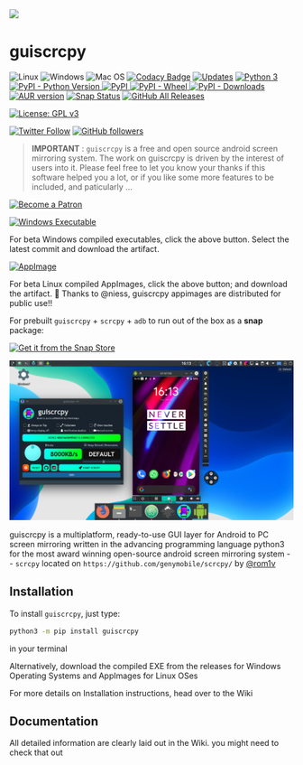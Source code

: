 <img src=https://github.com/srevinsaju/guiscrcpy/blob/master/guiscrcpy/ui/ui/guiscrcpy_logo.png width=25%>

# guiscrcpy

![Linux](https://github.com/srevinsaju/guiscrcpy/workflows/Linux/badge.svg)
![Windows](https://github.com/srevinsaju/guiscrcpy/workflows/Windows/badge.svg)
![Mac OS](https://github.com/srevinsaju/guiscrcpy/workflows/Mac%20OS/badge.svg)
[![Codacy Badge](https://api.codacy.com/project/badge/Grade/fae1b0eabec24722929e055a88622e1b)](https://app.codacy.com/manual/srevinsaju/guiscrcpy?utm_source=github.com&utm_medium=referral&utm_content=srevinsaju/guiscrcpy&utm_campaign=Badge_Grade_Settings)
[![Updates](https://pyup.io/repos/github/srevinsaju/guiscrcpy/shield.svg)](https://pyup.io/repos/github/srevinsaju/guiscrcpy/)
[![Python 3](https://pyup.io/repos/github/srevinsaju/guiscrcpy/python-3-shield.svg)](https://pyup.io/repos/github/srevinsaju/guiscrcpy/)
[![PyPI - Python Version](https://img.shields.io/pypi/pyversions/guiscrcpy?style=flat-square)
![PyPI](https://img.shields.io/pypi/v/guiscrcpy?style=flat-square)
![PyPI - Wheel](https://img.shields.io/pypi/wheel/guiscrcpy?style=flat-square)
![PyPI - Downloads](https://img.shields.io/pypi/dm/guiscrcpy?color=dark%20green&logo=PYPI&logoColor=Green&style=flat-square)](https://pypi.org/project/guiscrcpy)
[![AUR version](https://img.shields.io/aur/version/guiscrcpy?label=Arch%20Linux%20Package&style=flat-square)](https://aur.archlinux.org/packages/guiscrcpy)
[![Snap Status](https://build.snapcraft.io/badge/srevinsaju/guiscrcpy.svg)](https://build.snapcraft.io/user/srevinsaju/guiscrcpy)
[![GitHub All Releases](https://img.shields.io/github/downloads/srevinsaju/guiscrcpy/total?style=flat-square)](https://github.com/srevinsaju/guiscrcpy/releases)

[![License: GPL v3](https://img.shields.io/badge/License-GPLv3-blue.svg)](https://www.gnu.org/licenses/gpl-3.0)

[![Twitter Follow](https://img.shields.io/twitter/follow/srevinsaju?style=social)](https://twitter.com/srevinsaju)
[![GitHub followers](https://img.shields.io/github/followers/srevinsaju?label=srevin%20Saju&style=social)](https://github.com/srevinsaju)

> **IMPORTANT** : `guiscrcpy` is a free and open source android screen mirroring system. The work on guiscrcpy is driven by 
the interest of users into it. Please feel free to let you know your thanks if this software helped you a lot, or if you like 
some more features to be included, and paticularly ...

[![Become a Patron](https://c5.patreon.com/external/logo/become_a_patron_button.png)](https://www.patreon.com/srevinsaju?fan_landing=true)

[![Windows Executable](https://github.com/srevinsaju/guiscrcpy/workflows/Windows%20Executable/badge.svg)](https://github.com/srevinsaju/guiscrcpy/actions?query=+event%3Apush++is%3Asuccess+branch%3Amaster+workflow%3A%22Windows+Executable%22)

For beta Windows compiled executables, click the above button. Select the latest commit 
and download the artifact.

[![AppImage](https://github.com/srevinsaju/guiscrcpy/workflows/AppImage/badge.svg)](https://github.com/srevinsaju/guiscrcpy/actions?query=event%3Apush+branch%3Amaster+is%3Asuccess+workflow%3AAppImage+)

For beta Linux compiled AppImages, click the above button; 
and download the artifact. :tada: Thanks to @niess, guiscrcpy appimages are distributed for public use!!

For prebuilt `guiscrcpy` + `scrcpy` + `adb` to run out of the box as a **snap** package:

[![Get it from the Snap Store](https://snapcraft.io/static/images/badges/en/snap-store-black.svg)](https://snapcraft.io/guiscrcpy)

![image of guiscrcpy](https://raw.githubusercontent.com/srevinsaju/guiscrcpy-docs/master/docs/screen3.png)

guiscrcpy is a multiplatform, ready-to-use GUI layer for Android to PC screen mirroring written in the advancing programming language python3 for the most award winning open-source android screen mirroring system -- `scrcpy` located on `https://github.com/genymobile/scrcpy/` by [@rom1v](https://github.com/rom1v)

## Installation
To install `guiscrcpy`, just type:
```bash
python3 -m pip install guiscrcpy
```
in your terminal

Alternatively, download the compiled EXE from the releases for Windows Operating Systems and 
AppImages for Linux OSes

For more details on Installation instructions, head over to the Wiki

## Documentation
All detailed information are clearly laid out in the Wiki. you might need to check that out
